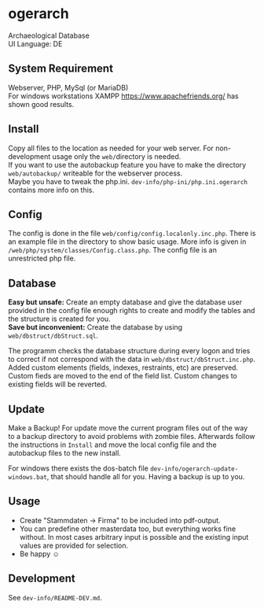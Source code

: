 # ogerarch
Archaeological Database  
UI Language: DE


## System Requirement
Webserver, PHP, MySql (or MariaDB)   
For windows workstations XAMPP <https://www.apachefriends.org/> has shown good results.

## Install
Copy all files to the location as needed for your web server. For non-development usage only the `web/`directory is needed.  
If you want to use the autobackup feature you have to make the directory `web/autobackup/` writeable for the webserver process.  
Maybe you have to tweak the php.ini. `dev-info/php-ini/php.ini.ogerarch` contains more info on this.

## Config
The config is done in the file `web/config/config.localonly.inc.php`. There is an example file in the directory to show basic usage. More info is given in `/web/php/system/classes/Config.class.php`. The config file is an unrestricted php file.

## Database
**Easy but unsafe:** Create an empty database and give the database user provided in the config file enough rights to create and modify the tables and the structure is created for you.  
**Save but inconvenient:** Create the database by using `web/dbstruct/dbStruct.sql`.

The programm checks the database structure during every logon and tries to correct if not correspond with the data in `web/dbstruct/dbStruct.inc.php`. Added custom elements (fields, indexes, restraints, etc) are preserved. Custom fieds are moved to the end of the field list. Custom changes to existing fields will be reverted.

## Update
Make a Backup! For update move the current program files out of the way to a backup directory to avoid problems with zombie files. Afterwards follow the instructions in `Install` and move the local config file and the autobackup files to the new install.

For windows there exists the dos-batch file `dev-info/ogerarch-update-windows.bat`, that should handle all for you. Having a backup is up to you.

## Usage
- Create "Stammdaten -> Firma" to be included into pdf-output.
- You can predefine other masterdata too, but everything works fine without. In most cases arbitrary input is possible and the existing input values are provided for selection.
- Be happy &#9786;

## Development
See `dev-info/README-DEV.md`.